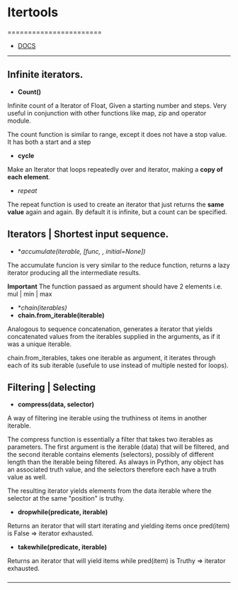 # Itertools
=======================


- [DOCS](https://docs.python.org/3/library/itertools.html)
-----------------------------------------------------------------------------------------------------

## Infinite iterators.


- **Count()**

Infinite count of a Iterator of Float, Given a starting number and steps. Very useful in conjunction with other functions like map, zip and operator module.

The count function is similar to range, except it does not have a stop value. It has both a start and a step

- **cycle**

Make an Iterator that loops repeatedly over and iterator, making a **copy of each element**.

- *repeat*

The repeat function is used to create an iterator that just returns the **same value** again and again. By default it is infinite, but a count can be specified.


## Iterators | Shortest input sequence.


- **accumulate(iterable, [func, *, initial=None])**

The accumulate funcion is very similar to the reduce function, returns a lazy iterator producing all the intermediate results.

**Important** The function passaed as argument should have 2 elements i.e. mul | min | max


- **chain(*iterables)**
- **chain.from_iterable(iterable)**

Analogous to sequence concatenation, generates a iterator that yields concatenated values from the iterables supplied in the arguments, as if it was a unique iterable.

chain.from_iterables, takes one iterable as argument, it iterates through each of its sub
iterable (usefule to use instead of multiple nested for loops).




## Filtering | Selecting

- **compress(data, selector)**

A way of filtering ine iterable using the truthiness ot items in another iterable.

The compress function is essentially a filter that takes two iterables as parameters. The first argument is the iterable (data) that will be filtered, and the second iterable contains elements (selectors), possibly of different length than the iterable being filtered. As always in Python, any object has an associated truth value, and the selectors therefore each have a truth value as well.

The resulting iterator yields elements from the data iterable where the selector at the same "position" is truthy.


- **dropwhile(predicate, iterable)**

Returns an iterator that will start iterating and yielding items once pred(item) is False => iterator exhausted.

- **takewhile(predicate, iterable)**

Returns an iterator that will yield items while pred(item) is Truthy => iterator exhausted.

### 


-----------------------------------------------------------------------------------------------------